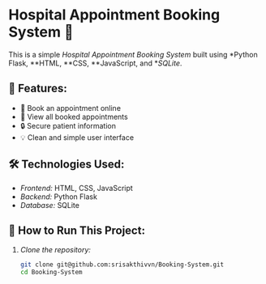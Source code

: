 # Hospital Appointment Booking System 🏥

This is a simple *Hospital Appointment Booking System* built using *Python Flask, **HTML, **CSS, **JavaScript, and **SQLite*.

## 🚀 Features:
- 📝 Book an appointment online
- 📅 View all booked appointments
- 🔒 Secure patient information
- 💡 Clean and simple user interface

## 🛠 Technologies Used:
- *Frontend:* HTML, CSS, JavaScript
- *Backend:* Python Flask
- *Database:* SQLite

## 📌 How to Run This Project:

1. *Clone the repository:*
   ```bash
   git clone git@github.com:srisakthivvn/Booking-System.git
   cd Booking-System
